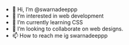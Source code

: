 - 👋 Hi, I’m @swarnadeeppp
- 👀 I’m interested in web development 
- 🌱 I’m currently learning CSS
- 💞️ I’m looking to collaborate on web designs. 
- 📫 How to reach me ig swarnadeeppp

<!---
swarnadeeppp/swarnadeeppp is a ✨ special ✨ repository because its `README.md` (this file) appears on your GitHub profile.
You can click the Preview link to take a look at your changes.
--->
